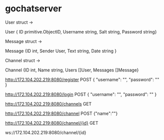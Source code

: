 # gochatserver

User struct ->

User { ID primitive.ObjectID, Username string, Salt string, Password string}

Message struct ->

Message {ID int, Sender User, Text string, Date string }

Channel struct ->

Channel {ID int, Name string, Users []User, Messages []Message}

http://172.104.202.219:8080/register
POST
{
  "username": "",
  "password": ""
}

http://172.104.202.219:8080/login
POST
{
  "username": "",
  "password": ""
}

http://172.104.202.219:8080/channels
GET

http://172.104.202.219:8080/channel
POST
{"name":""}

http://172.104.202.219:8080/channel/{id}
GET

ws://172.104.202.219:8080/channel/{id}
